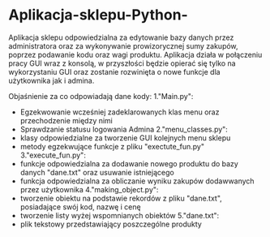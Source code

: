 # Aplikacja-sklepu-Python-
Aplikacja sklepu odpowiedzialna za edytowanie bazy danych przez administratora oraz za wykonywanie prowizorycznej sumy zakupów, poprzez podawanie kodu oraz wagi produktu.
Aplikacja działa w połączeniu pracy GUI wraz z konsolą, w przyszłości będzie opierać się tylko na wykorzystaniu GUI oraz zostanie rozwinięta o nowe funkcje dla użytkownika jak i admina.

Objaśnienie za co odpowiadają dane kody:
1."Main.py":
- Egzekwowanie wcześniej zadeklarowanych klas menu oraz przechodzenie między nimi
- Sprawdzanie statusu logowania Admina
2."menu_classes.py":
- klasy odpowiedzialne za tworzenie GUI kolejnych menu sklepu
- metody egzekwujące funkcje z pliku "exectute_fun.py"
3."execute_fun.py":
- funkcje odpowiedzialna za dodawanie nowego produktu  do bazy danych "dane.txt" oraz usuwanie istniejącego
- funkcja odpowiedzialna za obliczanie wyniku zakupów dodawwanych przez użytkownika
4."making_object.py":
- tworzenie obiektu na podstawie rekordów z pliku "dane.txt", posiadające swój kod, nazwę i cenę
- tworzenie listy wyżej wspomnianych obiektów
5."dane.txt":
- plik tekstowy przedstawiający poszczególne produkty
